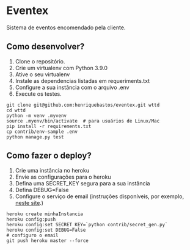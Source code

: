 # Eventex

Sistema de eventos encomendado pela cliente.

## Como desenvolver?

1. Clone o repositório.
2. Crie um virtualenv com Python 3.9.0
3. Ative o seu virtualenv
4. Instale as dependencias listadas em requeriments.txt
5. Configure a sua instância com o arquivo .env
6. Execute os testes.

```console
git clone git@github.com:henriquebastos/eventex.git wttd
cd wttd
python -m venv .myvenv
source .myenv/bin/activate  # para usuários de Linux/Mac
pip install -r requirements.txt
cp contrib/env-sample .env
python manage.py test
```

## Como fazer o deploy?

1. Crie uma instância no heroku
2. Envie as configurações para o heroku
3. Defina uma SECRET_KEY segura para a sua instância
4. Defina DEBUG=False
5. Configure o serviço de email (instruções disponíveis, por exemplo, [neste site](https://www.hostinger.com.br/tutoriais/aprenda-a-utilizar-o-smtp-google/).)

```console
heroku create minhaInstancia
heroku config:push
heroku config:set SECRET_KEY=`python contrib/secret_gen.py`
heroku config:set DEBUG=False
# configuro o email
git push heroku master --force
```